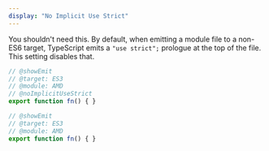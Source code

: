 ```yaml
---
display: "No Implicit Use Strict"
---
```


 You shouldn't need this. By default, when emitting a module file to a non-ES6 target, TypeScript emits a `"use strict";` prologue at the top of the file.
This setting disables that.

```ts twoslash
// @showEmit
// @target: ES3
// @module: AMD
// @noImplicitUseStrict
export function fn() { }
```

```ts twoslash
// @showEmit
// @target: ES3
// @module: AMD
export function fn() { }
```
